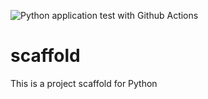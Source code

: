 ![Python application test with Github Actions](https://github.com/pereira94/scaffold/workflows/Python%20application%20test%20with%20Github%20Actions/badge.svg)
# scaffold
This is a project scaffold for Python
